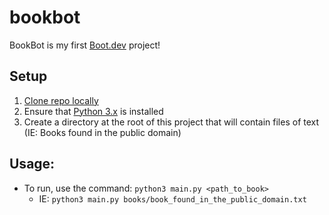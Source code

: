 # bookbot

BookBot is my first [Boot.dev](https://www.boot.dev) project!

## Setup
1) [Clone repo locally](https://docs.github.com/en/repositories/creating-and-managing-repositories/cloning-a-repository)
2) Ensure that [Python 3.x](https://www.python.org/downloads/) is installed
3) Create a directory at the root of this project that will contain files of text (IE: Books found in the public domain)

## Usage:
- To run, use the command: `python3 main.py <path_to_book>`
  - IE: `python3 main.py books/book_found_in_the_public_domain.txt`

